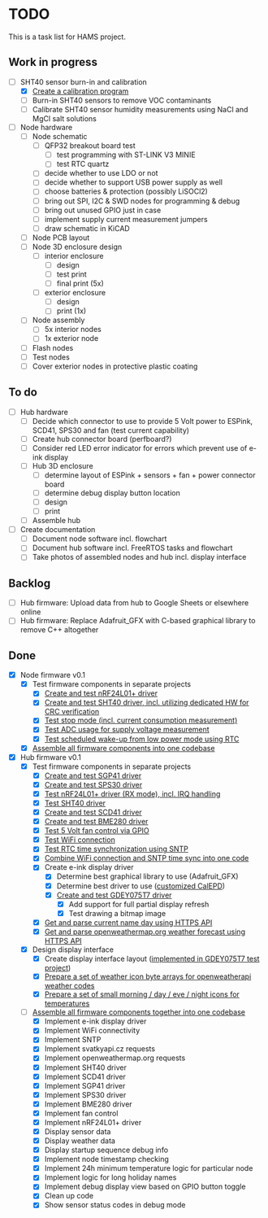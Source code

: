 # TODO

This is a task list for HAMS project.

## Work in progress

- [ ] SHT40 sensor burn-in and calibration
    - [x] [Create a calibration program](https://github.com/JakubFranek/Home-Air-Monitoring-System/tree/master/utilities/sht_sensor_calibration)
    - [ ] Burn-in SHT40 sensors to remove VOC contaminants
    - [ ] Calibrate SHT40 sensor humidity measurements using NaCl and MgCl salt solutions
  
- [ ] Node hardware
    - [ ] Node schematic
        - [ ] QFP32 breakout board test
            - [ ] test programming with ST-LINK V3 MINIE
            - [ ] test RTC quartz
        - [ ] decide whether to use LDO or not
        - [ ] decide whether to support USB power supply as well
        - [ ] choose batteries & protection (possibly LiSOCl2)
        - [ ] bring out SPI, I2C & SWD nodes for programming & debug
        - [ ] bring out unused GPIO just in case
        - [ ] implement supply current measurement jumpers
        - [ ] draw schematic in KiCAD
    - [ ] Node PCB layout
    - [ ] Node 3D enclosure design
        - [ ] interior enclosure
            - [ ] design
            - [ ] test print
            - [ ] final print (5x)
        - [ ] exterior enclosure
            - [ ] design
            - [ ] print (1x)
    - [ ] Node assembly
        - [ ] 5x interior nodes
        - [ ] 1x exterior node
    - [ ] Flash nodes
    - [ ] Test nodes
    - [ ] Cover exterior nodes in protective plastic coating

## To do



- [ ] Hub hardware
    - [ ] Decide which connector to use to provide 5 Volt power to ESPink, SCD41, SPS30 and fan (test current capability)
    - [ ] Create hub connector board (perfboard?)
    - [ ] Consider red LED error indicator for errors which prevent use of e-ink display
    - [ ] Hub 3D enclosure
        - [ ] determine layout of ESPink + sensors + fan + power connector board
        - [ ] determine debug display button location
        - [ ] design
        - [ ] print
    - [ ] Assemble hub
  
- [ ] Create documentation
    - [ ] Document node software incl. flowchart
    - [ ] Document hub software incl. FreeRTOS tasks and flowchart
    - [ ] Take photos of assembled nodes and hub incl. display interface

## Backlog

- [ ] Hub firmware: Upload data from hub to Google Sheets or elsewhere online
- [ ] Hub firmware: Replace Adafruit_GFX with C-based graphical library to remove C++ altogether

## Done

- [x] Node firmware v0.1
    - [x] Test firmware components in separate projects
        - [x] [Create and test nRF24L01+ driver](https://github.com/JakubFranek/STM32/tree/master/NUCLEO-L031K6/nRF24L01p_TX_RX_L031K6_LL)
        - [x] [Create and test SHT40 driver, incl. utilizing dedicated HW for CRC verification](https://github.com/JakubFranek/STM32/tree/master/NUCLEO-L031K6/SHT40_L031K6_LL) 
        - [x] [Test stop mode (incl. current consumption measurement)](https://github.com/JakubFranek/STM32/tree/master/NUCLEO-L031K6/Stop_mode_L031K6_LL)
        - [x] [Test ADC usage for supply voltage measurement](https://github.com/JakubFranek/STM32/tree/master/NUCLEO-L031K6/ADC_LL_L031K6)
        - [x] [Test scheduled wake-up from low power mode using RTC](https://github.com/JakubFranek/STM32/tree/master/NUCLEO-L031K6/RTC_wakeup_L031K6_LL)
    - [x] [Assemble all firmware components into one codebase](https://github.com/JakubFranek/Home-Air-Monitoring-System/tree/master/node/firmware/STM32L031K6)

- [x] Hub firmware v0.1
    - [x] Test firmware components in separate projects
        - [x] [Create and test SGP41 driver](https://github.com/JakubFranek/ESP32/tree/master/ESP-ink/I2C_SGP41)
        - [x] [Create and test SPS30 driver](https://github.com/JakubFranek/ESP32/tree/master/ESP-ink/I2C_SPS30)
        - [x] [Test nRF24L01+ driver (RX mode), incl. IRQ handling](https://github.com/JakubFranek/ESP32/tree/master/ESP-ink/nRF24L01p_RX)
        - [x] [Test SHT40 driver](https://github.com/JakubFranek/ESP32/tree/master/ESP-ink/I2C_SHT40)
        - [x] [Create and test SCD41 driver](https://github.com/JakubFranek/ESP32/tree/master/ESP-ink/I2C_SCD41)
        - [x] [Create and test BME280 driver](https://github.com/JakubFranek/ESP32/tree/master/ESP-ink/I2C_BME280)
        - [x] [Test 5 Volt fan control via GPIO](https://github.com/JakubFranek/ESP32/tree/master/ESP-ink/Fan_Switch)
        - [x] [Test WiFi connection](https://github.com/JakubFranek/ESP32/tree/master/Examples/station)
        - [x] [Test RTC time synchronization using SNTP](https://github.com/JakubFranek/ESP32/tree/master/Examples/sntp)
        - [x] [Combine WiFi connection and SNTP time sync into one code](https://github.com/JakubFranek/ESP32/tree/master/ESP-ink/WIFI_SNTP)
        - [x] Create e-ink display driver
            - [x] Determine best graphical library to use (Adafruit_GFX)
            - [x] Determine best driver to use ([customized CalEPD](https://github.com/JakubFranek/ESP32/tree/master/ESP-ink/Epaper_GDEY029T94_CalEPD_Demo))
            - [x] [Create and test GDEY075T7 driver](https://github.com/JakubFranek/ESP32/tree/master/ESP-ink/Epaper_GDEY075T7_CalEPD_Demo)
                - [x] Add support for full partial display refresh
                - [x] Test drawing a bitmap image
        - [x] [Get and parse current name day using HTTPS API](https://github.com/JakubFranek/ESP32/tree/master/ESP-ink/API_svatkyapicz)
        - [x] [Get and parse openweathermap.org weather forecast using HTTPS API](https://github.com/JakubFranek/ESP32/tree/master/ESP-ink/API_openweathermap)
    - [x] Design display interface
        - [x] Create display interface layout ([implemented in GDEY075T7 test project](https://github.com/JakubFranek/ESP32/tree/master/ESP-ink/Epaper_GDEY075T7_CalEPD_Demo))
        - [x] [Prepare a set of weather icon byte arrays for openweatherapi weather codes](https://github.com/JakubFranek/ESP32/blob/master/ESP-ink/Epaper_GDEY075T7_CalEPD_Demo/main/weather_icons.h)
        - [x] [Prepare a set of small morning / day / eve / night icons for temperatures](https://github.com/JakubFranek/ESP32/blob/master/ESP-ink/Epaper_GDEY075T7_CalEPD_Demo/main/time_of_day_icons.h)
    - [ ] [Assemble all firmware components together into one codebase](https://github.com/JakubFranek/Home-Air-Monitoring-System/tree/master/hub/firmware)
        - [x] Implement e-ink display driver
        - [x] Implement WiFi connectivity
        - [x] Implement SNTP
        - [x] Implement svatkyapi.cz requests
        - [x] Implement openweathermap.org requests
        - [x] Implement SHT40 driver
        - [x] Implement SCD41 driver
        - [x] Implement SGP41 driver
        - [x] Implement SPS30 driver
        - [x] Implement BME280 driver
        - [x] Implement fan control
        - [x] Implement nRF24L01+ driver
        - [x] Display sensor data
        - [x] Display weather data
        - [x] Display startup sequence debug info
        - [x] Implement node timestamp checking
        - [x] Implement 24h minimum temperature logic for particular node
        - [x] Implement logic for long holiday names
        - [x] Implement debug display view based on GPIO button toggle
        - [x] Clean up code
        - [x] Show sensor status codes in debug mode